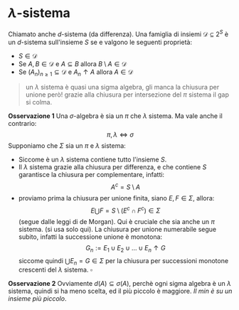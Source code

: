 # $\lambda$-sistema
Chiamato anche $d$-sistema (da differenza). Una famiglia di insiemi $\mathcal{D} \subseteq 2^S$ è un $d$-sistema sull'insieme $S$ se e valgono le seguenti proprietà:
- $S \in \mathcal{D}$
- Se $A,B \in \mathcal{D}$ e $A \subseteq B$ allora $B\setminus A \in \mathcal{D}$
- Se $(A_n)_{n\geq 1} \subseteq \mathcal{D}$ e $A_n \uparrow A$ allora $A \in \mathcal{D}$ 
> un $\lambda$ sistema è quasi una sigma algebra, gli manca la chiusura per unione però! grazie alla chiusura per intersezione del $\pi$ sistema il gap si colma.

**Osservazione 1**
Una $\sigma$-algebra è sia un $\pi$ che $\lambda$ sistema. Ma vale anche il contrario:
$$
\pi, \lambda \iff \sigma 
$$
Supponiamo che $\Sigma$ sia un $\pi$ e $\lambda$ sistema:
- Siccome è un $\lambda$ sistema contiene tutto l'insieme $S$.
- Il $\lambda$ sistema grazie alla chiusura per differenza, e che contiene $S$ garantisce la chiusura per complementare, infatti:
$$
A^c = S \setminus A
$$
- proviamo prima la chiusura per unione finita, siano $E,F \in \Sigma$, allora:
$$
E \bigcup F = S \setminus (E^c \cap F^c ) \in \Sigma
$$
(segue dalle leggi di de Morgan). Qui è cruciale che sia anche un $\pi$ sistema. (si usa solo qui).
La chiusura per unione numerabile segue subito, infatti la successione unione  è monotona:
$$
G_n := E_1 \cup E_2 \cup \dots \cup E_n \uparrow G 
$$
siccome quindi $\bigcup E_n = G \in \Sigma$ per la chiusura per successioni monotone crescenti del $\lambda$ sistema. $\square$

**Osservazione 2**
Ovviamente $d(A) \subseteq \sigma(A)$, perchè ogni sigma algebra è un $\lambda$ sistema, quindi si ha meno scelta, ed il più piccolo è maggiore. _Il min è su un insieme più piccolo_.